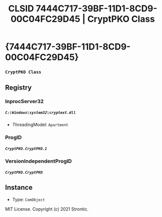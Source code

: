 ﻿---
title: "CLSID 7444C717-39BF-11D1-8CD9-00C04FC29D45 | CryptPKO Class"
excerpt: What is COM-Object CLSID 7444C717-39BF-11D1-8CD9-00C04FC29D45?
---

# {7444C717-39BF-11D1-8CD9-00C04FC29D45}

### `CryptPKO Class`

## Registry


### InprocServer32

##### `C:\Windows\system32\cryptext.dll`
* ThreadingModel: `Apartment`

### ProgID

##### `CryptPKO.CryptPKO.1`

### VersionIndependentProgID

##### `CryptPKO.CryptPKO`

## Instance

* Type: `ComObject`

MIT License. Copyright (c) 2021 Strontic.


